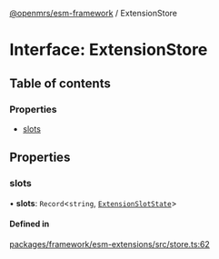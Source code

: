 [@openmrs/esm-framework](../API.md) / ExtensionStore

# Interface: ExtensionStore

## Table of contents

### Properties

- [slots](ExtensionStore.md#slots)

## Properties

### slots

• **slots**: `Record`<`string`, [`ExtensionSlotState`](ExtensionSlotState.md)\>

#### Defined in

[packages/framework/esm-extensions/src/store.ts:62](https://github.com/nanfuka/openmrs-esm-core/blob/master/packages/framework/esm-extensions/src/store.ts#L62)
